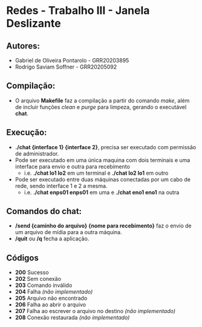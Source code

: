 # Redes - Trabalho III - Janela Deslizante

## Autores:
* Gabriel de Oliveira Pontarolo - GRR20203895
* Rodrigo Saviam Soffner - GRR20205092

## Compilação:
* O arquivo **Makefile** faz a compilação a partir do comando *make*, além de incluir funções *clean* e *purge* para limpeza, gerando o executável **chat**.

## Execução:
* **./chat {interface 1} {interface 2}**, precisa ser executado com permissão de administrador.
* Pode ser executado em uma única maquina com dois terminais e uma interface para envio e outra para recebimento
  * i.e. **./chat lo1 lo2** em um terminal e **./chat lo2 lo1** em outro
* Pode ser executado entre duas máquinas conectadas por um cabo de rede, sendo interface 1 e 2 a mesma.
  * i.e. **./chat enps01 enps01** em uma e **./chat eno1 eno1** na outra
  
## Comandos do chat:
* **/send {caminho do arquivo} {nome para recebimento}** faz o envio de um arquivo de mídia para a outra máquina.
* **/quit** ou **/q** fecha a aplicação.

## Códigos
* **200** Sucesso
* **202** Sem conexão
* **203** Comando inválido
* **204** Falha *(não implementado)*
* **205** Arquivo não encontrado
* **206** Falha ao abrir o arquivo
* **207** Falha ao escrever o arquivo no destino *(não implementado)*
* **208** Conexão restaurada *(não implementado)*